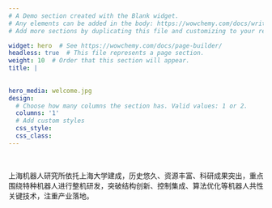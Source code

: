 ```yaml
---
# A Demo section created with the Blank widget.
# Any elements can be added in the body: https://wowchemy.com/docs/writing-markdown-latex/
# Add more sections by duplicating this file and customizing to your requirements.

widget: hero  # See https://wowchemy.com/docs/page-builder/
headless: true  # This file represents a page section.
weight: 10  # Order that this section will appear.
title: |
    
  
hero_media: welcome.jpg
design:
  # Choose how many columns the section has. Valid values: 1 or 2.
  columns: '1'
  # Add custom styles
  css_style:
  css_class:
---
```


<br>

上海机器人研究所依托上海大学建成，历史悠久、资源丰富、科研成果突出，重点围绕特种机器人进行整机研发，突破结构创新、控制集成、算法优化等机器人共性关键技术，注重产业落地。
